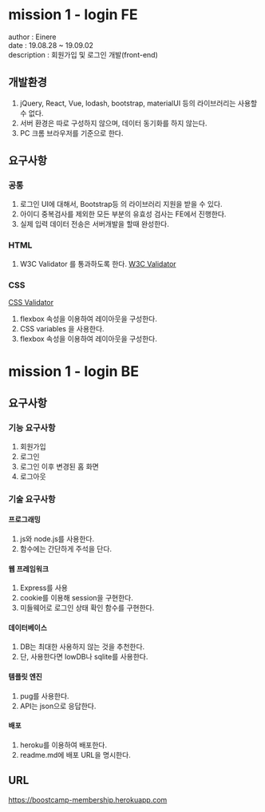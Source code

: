 # mission 1 - login FE
author : Einere  
date : 19.08.28 ~ 19.09.02  
description : 회원가입 및 로그인 개발(front-end)

## 개발환경
1. jQuery, React, Vue, lodash, bootstrap, materialUI 등의 라이브러리는 사용할 수 없다.
2. 서버 환경은 따로 구성하지 않으며, 데이터 동기화를 하지 않는다.
3. PC 크롬 브라우저를 기준으로 한다.

## 요구사항
### 공통
1. 로그인 UI에 대해서, Bootstrap등 의 라이브러리 지원을 받을 수 있다.
2. 아이디 중복검사를 제외한 모든 부분의 유효성 검사는 FE에서 진행한다.
3. 실제 입력 데이터 전송은 서버개발을 할때 완성한다.


### HTML
1. W3C Validator 를 통과하도록 한다.
[W3C Validator](https://validator.w3.org/)

### CSS
[CSS Validator](https://jigsaw.w3.org/css-validator/)
1. flexbox 속성을 이용하여 레이아웃을 구성한다.
2. CSS variables 을 사용한다.
3. flexbox 속성을 이용하여 레이아웃을 구성한다.


# mission 1 - login BE
## 요구사항
### 기능 요구사항
1. 회원가입
2. 로그인
3. 로그인 이후 변경된 홈 화면
4. 로그아웃

### 기술 요구사항
#### 프로그래밍
1. js와 node.js를 사용한다.
2. 함수에는 간단하게 주석을 단다.

#### 웹 프레임워크
1. Express를 사용
2. cookie를 이용해 session을 구현한다.
3. 미들웨어로 로그인 상태 확인 함수를 구현한다.

#### 데이터베이스
1. DB는 최대한 사용하지 않는 것을 추천한다.
2. 단, 사용한다면 lowDB나 sqlite를 사용한다.

#### 템플릿 엔진
1. pug를 사용한다.
2. API는 json으로 응답한다.

#### 배포
1. heroku를 이용하여 배포한다.
2. readme.md에 배포 URL을 명시한다.


## URL
https://boostcamp-membership.herokuapp.com